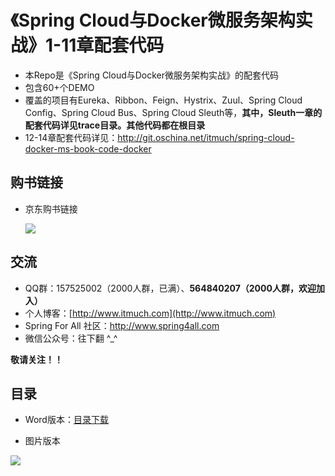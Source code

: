 # 《Spring Cloud与Docker微服务架构实战》1-11章配套代码

* 本Repo是《Spring Cloud与Docker微服务架构实战》的配套代码
* 包含60+个DEMO
* 覆盖的项目有Eureka、Ribbon、Feign、Hystrix、Zuul、Spring Cloud Config、Spring Cloud Bus、Spring Cloud Sleuth等，**其中，Sleuth一章的配套代码详见trace目录。其他代码都在根目录**
* 12-14章配套代码详见：<http://git.oschina.net/itmuch/spring-cloud-docker-ms-book-code-docker>






## 购书链接

* 京东购书链接

  ![](ad/jd-购书链接.png)







## 交流

* QQ群：157525002（2000人群，已满）、**564840207（2000人群，欢迎加入）**
* 个人博客：[http://www.itmuch.com](http://www.itmuch.com)
* Spring For All 社区：<http://www.spring4all.com>
* 微信公众号：往下翻 ^_^


**敬请关注！！**






## 目录

* Word版本：[目录下载](ad/catalog.doc)

* 图片版本

![](ad/catalog.png)

